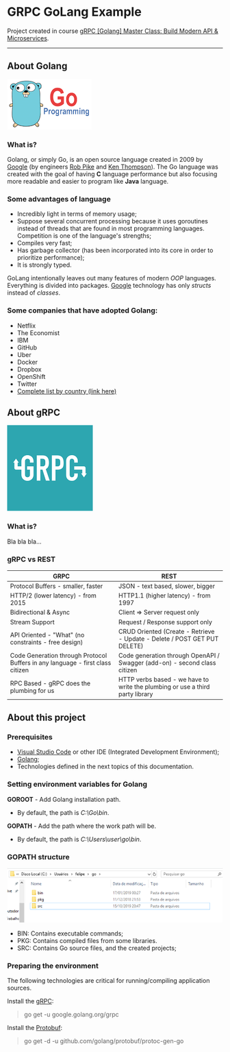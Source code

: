 # GRPC GoLang Example

Project created in course [gRPC [Golang] Master Class: Build Modern API & Microservices](https://www.udemy.com/course/grpc-golang/).

___

## About Golang
![](https://raw.githubusercontent.com/felipesulzbach/grpc-go-example/master/things/go.png)


### What is?

Golang, or simply Go, is an open source language created in 2009 by [Google](https://about.google/intl/en_US/) (by engineers [Rob Pike](https://en.wikipedia.org/wiki/Rob_Pike) and [Ken Thompson](https://en.wikipedia.org/wiki/Ken_Thompson)).
The Go language was created with the goal of having **C** language performance but also focusing more readable and easier to program like **Java** language.


### Some advantages of language
- Incredibly light in terms of memory usage;
- Suppose several concurrent processing because it uses goroutines instead of threads that are found in most programming languages. Competition is one of the language's strengths;
- Compiles very fast;
- Has garbage collector (has been incorporated into its core in order to prioritize performance);
- It is strongly typed.

GoLang intentionally leaves out many features of modern *OOP* languages. Everything is divided into packages. [Google](https://about.google/intl/en_US/) technology has only *structs* instead of *classes*.


### Some companies that have adopted Golang:
- Netflix
- The Economist
- IBM
- GitHub
- Uber
- Docker
- Dropbox
- OpenShift
- Twitter
- [Complete list by country (link here)](https://github.com/golang/go/wiki/GoUsers)


## About gRPC
![](https://raw.githubusercontent.com/felipesulzbach/grpc-go-example/master/things/grpc.png)


### What is?
Bla bla bla...

### gRPC vs REST
| GRPC                                                                           | REST                                                                          |
|--------------------------------------------------------------------------------|-------------------------------------------------------------------------------|
| Protocol Buffers - smaller, faster                                             | JSON - text based, slower, bigger                                             |
| HTTP/2 (lower latency) - from 2015                                             | HTTP1.1 (higher latency) - from 1997                                          |
| Bidirectional & Async                                                          | Client => Server request only                                                 |
| Stream Support                                                                 | Request / Response support only                                               |
| API Oriented - "What" (no constraints - free design)                           | CRUD Oriented (Create - Retrieve - Update - Delete / POST GET PUT DELETE)     |
| Code Generation through Protocol Buffers in any language - first class citizen | Code generation through OpenAPI / Swagger (add-on) - second class citizen     |
| RPC Based - gRPC does the plumbing for us                                      | HTTP verbs based - we have to write the plumbing or use a third party library |


## About this project

### Prerequisites

- [Visual Studio Code](https://code.visualstudio.com/) or other IDE (Integrated Development Environment);
- [Golang](https://golang.org/);
- Technologies defined in the next topics of this documentation.


### Setting environment variables for Golang

**GOROOT** - Add Golang installation path.
- By default, the path is *C:\Go\bin*.

**GOPATH** - Add the path where the work path will be.
- By default, the path is *C:\Users\user\go\bin*.


### GOPATH structure
![](https://raw.githubusercontent.com/felipesulzbach/grpc-go-example/master/things/default-estructure-go.png)

- BIN: Contains executable commands;
- PKG: Contains compiled files from some libraries.
- SRC:  Contains Go source files, and the created projects;


### Preparing the environment

The following technologies are critical for running/compiling application sources.

Install the [gRPC](https://github.com/grpc/grpc-go):
> go get -u google.golang.org/grpc

Install the [Protobuf](https://github.com/golang/protobuf):
> go get -d -u github.com/golang/protobuf/protoc-gen-go
